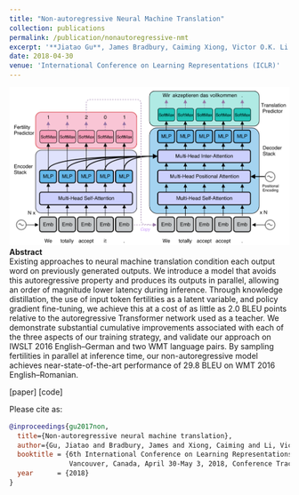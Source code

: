 ```yaml
---
title: "Non-autoregressive Neural Machine Translation"
collection: publications
permalink: /publication/nonautoregressive-nmt
excerpt: '**Jiatao Gu**, James Bradbury, Caiming Xiong, Victor O.K. Li and Richard Socher'
date: 2018-04-30
venue: 'International Conference on Learning Representations (ICLR)'
---
```


![png](/images/nat.png)<br>
**Abstract** <br>
Existing approaches to neural machine translation condition each output word on previously generated outputs. We introduce a model that avoids this autoregressive property and produces its outputs in parallel, allowing an order of magnitude lower latency during inference. Through knowledge distillation, the use of input token fertilities as a latent variable, and policy gradient fine-tuning, we achieve this at a cost of as little as 2.0 BLEU points relative to the autoregressive Transformer network used as a teacher. We demonstrate substantial cumulative improvements associated with each of the three aspects of our training strategy, and validate our approach on IWSLT 2016 English–German and two WMT language pairs. By sampling fertilities in parallel at inference time, our non-autoregressive model achieves near-state-of-the-art performance of 29.8 BLEU on WMT 2016 English–Romanian.

[paper] [code]


Please cite as:
```bibtex
@inproceedings{gu2017non,
  title={Non-autoregressive neural machine translation},
  author={Gu, Jiatao and Bradbury, James and Xiong, Caiming and Li, Victor O.K. and Socher, Richard},
  booktitle = {6th International Conference on Learning Representations, {ICLR} 2018,
               Vancouver, Canada, April 30-May 3, 2018, Conference Track Proceedings},
  year      = {2018}
}
```